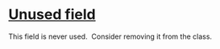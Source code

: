 # [Unused field](https://spotbugs.readthedocs.io/en/latest/bugDescriptions.html#UUF_UNUSED_FIELD)

 This field is never used.  Consider removing it from the class.